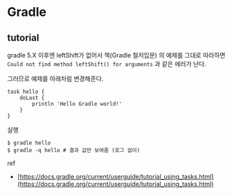 # Gradle


## tutorial 

gradle 5.X 이후엔 leftShift가 없어서 책(Gradle 철저입문) 의 예제를 그대로 따라하면 `Could not find method leftShift() for arguments` 과 같은 에러가 난다.

그러므로 예제를 아래처럼 변경해준다.

```
task hello {
    doLast {
        println 'Hello Gradle world!'
    }
}
```

실행
```
$ gradle hello
$ gradle -q hello # 결과 값만 보여줌 (로그 없이)
```

ref
- [https://docs.gradle.org/current/userguide/tutorial_using_tasks.html](https://docs.gradle.org/current/userguide/tutorial_using_tasks.html)

